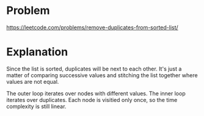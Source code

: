 # Problem

https://leetcode.com/problems/remove-duplicates-from-sorted-list/

# Explanation

Since the list is sorted, duplicates will be next to each other. It's just a matter of comparing successive values and stitching the list together where values are not equal.

The outer loop iterates over nodes with different values. The inner loop iterates over duplicates. Each node is visitied only once, so the time complexity is still linear.

